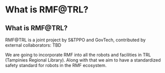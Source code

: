 # What is RMF@TRL?

## What is RMF@TRL?

RMF@TRL is a joint project by S&TPPO and GovTech, contributed by external collaborators: TBD

We are going to incorporate RMF into all the robots and facilities in TRL (Tampinies Regional Library). Along with that we aim to have a standardized safety standard for robots in the RMF ecosystem.

